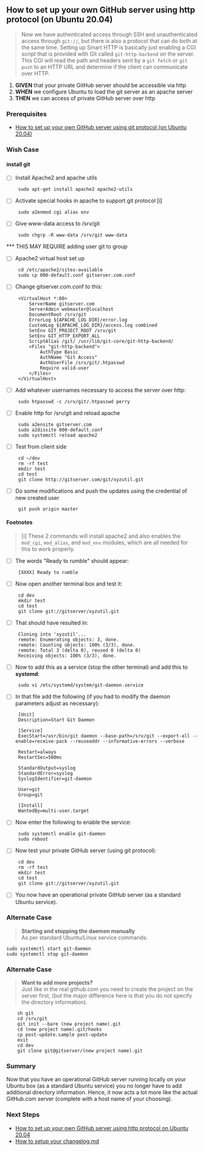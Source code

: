 

## How to set up your own GitHub server using http protocol (on Ubuntu 20.04)
> Now we have authenticated access through SSH and unauthenticated access through `git://`, but there is also a protocol that can do both at the same time. Setting up Smart HTTP is basically just enabling a CGI script that is provided with Git called `git-http-backend` on the server. This CGI will read the path and headers sent by a `git fetch` or `git push` to an HTTP URL and determine if the client can communicate over HTTP.

 1. **GIVEN** that your private GitHub server should be accessible via http
 2. **WHEN** we configure Ubuntu to load the git server as an apache server
 3. **THEN** we can access of private GitHub server over http 

### Prerequisites
- [How to set up your own GitHub server using git protocol (on Ubuntu 20.04)](https://github.com/perriera/extras_oci/blob/dev/docs/GITHUB_GIT.md)


### Wish Case
#### install git
 - [ ] Install Apache2 and apache utils 

		sudo apt-get install apache2 apache2-utils

 - [ ] Activate special hooks in apache to support git protocol [i]

		sudo a2enmod cgi alias env

 - [ ] Give www-data access to /srv/git

		sudo chgrp -R www-data /srv/git www-data

*** THIS MAY REQUIRE adding user git to group 

 - [ ] Apache2 virtual host set up

		cd /etc/apache2/sites-available
		sudo cp 000-default.conf gitserver.com.conf

 - [ ] Change gitserver.com.conf to this:

		<VirtualHost *:80>
			ServerName gitserver.com
			ServerAdmin webmaster@localhost
			DocumentRoot /srv/git
			ErrorLog ${APACHE_LOG_DIR}/error.log
			CustomLog ${APACHE_LOG_DIR}/access.log combined
			SetEnv GIT_PROJECT_ROOT /srv/git
			SetEnv GIT_HTTP_EXPORT_ALL
			ScriptAlias /git/ /usr/lib/git-core/git-http-backend/
			<Files "git-http-backend">
			    AuthType Basic
			    AuthName "Git Access"
			    AuthUserFile /srv/git/.htpasswd
			    Require valid-user
			</Files>
		</VirtualHost>

 - [ ] Add whatever usernames necessary to access the server over http:

		sudo htpasswd -c /srv/git/.htpasswd perry

 - [ ] Enable http for /srv/git and reload apache

		sudo a2ensite gitserver.com
		sudo a2dissite 000-default.conf
		sudo systemctl reload apache2

 - [ ] Test from client side

		cd ~/dev
		rm -rf test
		mkdir test
		cd test
		git clone http://gitserver.com/git/xyzutil.git

 - [ ] Do some modifications and push the updates using the credential of new created user

		git push origin master

#### Footnotes
>[i] These 2 commands will install apache2 and also enables the `mod_cgi`, `mod_alias`, and `mod_env` modules, which are all needed for this to work properly.

 - [ ] The words "Ready to rumble" should appear:

		[XXXX] Ready to rumble

 - [ ] Now open another terminal box and test it:

		cd dev
		mkdir test
		cd test
		git clone git://gitserver/xyzutil.git

 - [ ] That should have resulted in:

		Cloning into 'xyzutil'...
		remote: Enumerating objects: 3, done.
		remote: Counting objects: 100% (3/3), done.
		remote: Total 3 (delta 0), reused 0 (delta 0)
		Receiving objects: 100% (3/3), done.

 - [ ] Now to add this as a service (stop the other terminal) and add this to **systemd**:

		sudo vi /etc/systemd/system/git-daemon.service

 - [ ] In that file add the following (if you had to modify the daemon parameters adjust as necessary):

		[Unit]
		Description=Start Git Daemon

		[Service]
		ExecStart=/usr/bin/git daemon --base-path=/srv/git --export-all --enable=receive-pack --reuseaddr --informative-errors --verbose

		Restart=always
		RestartSec=500ms

		StandardOutput=syslog
		StandardError=syslog
		SyslogIdentifier=git-daemon

		User=git
		Group=git

		[Install]
		WantedBy=multi-user.target

 - [ ] Now enter the following to enable the service:

		sudo systemctl enable git-daemon
		sudo reboot

 - [ ] Now test your private GitHub server (using git protocol):

		cd dev
		rm -rf test
		mkdir test
		cd test
		git clone git://gitserver/xyzutil.git
		
 - [ ] You now have an operational private GitHub server (as a standard Ubuntu service).

### Alternate Case 
> **Starting and stopping the daemon manually**</br>
>	As per standard Ubuntu/Linux service commands: </br>

	sudo systemctl start git-daemon
	sudo systemctl stop git-daemon

### Alternate Case 
> **Want to add more projects?** </br>
>	Just like in the real github.com you need to create the project on the server first, (but the major difference here is that you do not specify the directory information).</br>

		sh git
		cd /srv/git
		git init --bare (new project name).git
		cd (new project name).git/hooks
		cp post-update.sample post-update
		exit
		cd dev
		git clone git@gitserver/(new project name).git

### Summary 
Now that you have an operational GitHub server running locally on your Ubuntu box (as a standard Ubuntu service) you no longer have to add additional directory information. Hence, it now acts a lot more like the actual GitHub.com server (complete with a host name of your choosing).   

### Next Steps
- [How to set up your own GitHub server using http protocol on Ubuntu 20.04](https://github.com/perriera/extras_oci/blob/dev/docs/GITHUB_HTTP.md)
 - [How to setup your changelog.md](https://github.com/perriera/extras_oci/blob/dev/docs/CHANGELOG.md)



